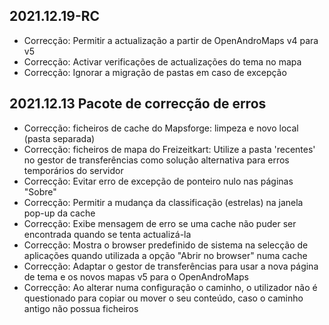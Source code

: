 ## 2021.12.19-RC

- Correcção: Permitir a actualização a partir de OpenAndroMaps v4 para v5
- Correcção: Activar verificações de actualizações do tema no mapa
- Correcção: Ignorar a migração de pastas em caso de excepção

## 2021.12.13 Pacote de correcção de erros

- Correcção: ficheiros de cache do Mapsforge: limpeza e novo local (pasta separada)
- Correcção: ficheiros de mapa do Freizeitkart: Utilize a pasta 'recentes' no gestor de transferências como solução alternativa para erros temporários do servidor
- Correcção: Evitar erro de excepção de ponteiro nulo nas páginas "Sobre"
- Correcção: Permitir a mudança da classificação (estrelas) na janela pop-up da cache
- Correcção: Exibe mensagem de erro se uma cache não puder ser encontrada quando se tenta actualizá-la
- Correcção: Mostra o browser predefinido de sistema na selecção de aplicações quando utilizada a opção "Abrir no browser" numa cache
- Correcção: Adaptar o gestor de transferências para usar a nova página de tema e os novos mapas v5 para o OpenAndroMaps
- Correcção: Ao alterar numa configuração o caminho, o utilizador não é questionado para copiar ou mover o seu conteúdo, caso o caminho antigo não possua ficheiros
